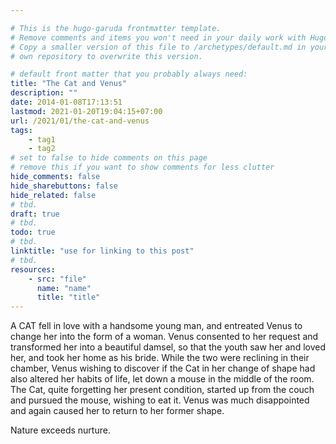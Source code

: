 ```yaml
---

# This is the hugo-garuda frontmatter template.
# Remove comments and items you won't need in your daily work with Hugo.
# Copy a smaller version of this file to /archetypes/default.md in your
# own repository to overwrite this version.

# default front matter that you probably always need:
title: "The Cat and Venus"
description: ""
date: 2014-01-08T17:13:51
lastmod: 2021-01-20T19:04:15+07:00
url: /2021/01/the-cat-and-venus
tags:
    - tag1
    - tag2
# set to false to hide comments on this page
# remove this if you want to show comments for less clutter
hide_comments: false
hide_sharebuttons: false
hide_related: false
# tbd.
draft: true
# tbd.
todo: true
# tbd.
linktitle: "use for linking to this post"
# tbd.
resources:
    - src: "file"
      name: "name"
      title: "title"
---
```

A CAT fell in love with a handsome young man, and entreated Venus to change her into the form of a woman. Venus consented to her request and transformed her into a beautiful damsel, so that the youth saw her and loved her, and took her home as his bride. While the two were reclining in their chamber, Venus wishing to discover if the Cat in her change of shape had also altered her habits of life, let down a mouse in the middle of the room. The Cat, quite forgetting her present condition, started up from the couch and pursued the mouse, wishing to eat it. Venus was much disappointed and again caused her to return to her former shape.

Nature exceeds nurture.
